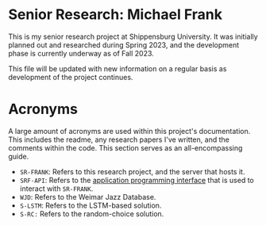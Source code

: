 # Senior Research: Michael Frank

This is my senior research project at Shippensburg University.
It was initially planned out and researched during Spring 2023,
and the development phase is currently underway as of Fall 2023.

This file will be updated with new information on a regular basis
as development of the project continues.

# Acronyms

A large amount of acronyms are used within this project's documentation.
This includes the readme, any research papers I've written, and the
comments within the code. This section serves as an all-encompassing guide.

- `SR-FRANK`: Refers to this research project, and the server that hosts it.
- `SRF-API`: Refers to the [application programming interface](https://en.wikipedia.org/wiki/API) that is used to interact with `SR-FRANK`.
- `WJD`: Refers to the Weimar Jazz Database.
- `S-LSTM`: Refers to the LSTM-based solution.
- `S-RC:` Refers to the random-choice solution. 

